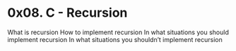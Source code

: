 # 0x08. C - Recursion
What is recursion
How to implement recursion
In what situations you should implement recursion
In what situations you shouldn’t implement recursion
